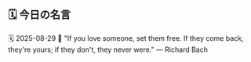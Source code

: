 ## 🗓️ 今日の名言

<!--START_SECTION:quote-->
🗓️ 2025-08-29
💬 "If you love someone, set them free. If they come back, they're yours; if they don't, they never were." — Richard Bach
<!--END_SECTION:quote-->
